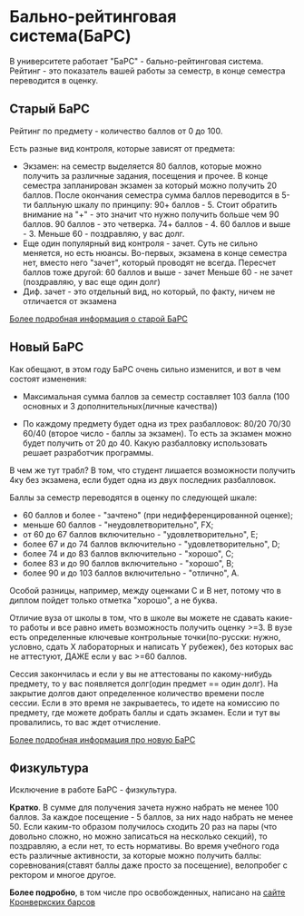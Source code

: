 # Бально-рейтинговая система(БаРС)
В университете работает "БаРС" - бально-рейтинговая система. Рейтинг - это показатель вашей работы за семестр, в конце семестра переводится в оценку.

## Cтарый БаРС

Рейтинг по предмету - количество баллов от 0 до 100. 

Есть разные вид контроля, которые зависят от предмета:

- Экзамен: на семестр выделяется 80 баллов, которые можно получить за различные задания, посещения и прочее. В конце семестра запланирован экзамен за который можно получить 20 баллов. После окончания семестра сумма баллов переводится в 5-ти балльную шкалу по принципу:
90+ баллов - 5. Стоит обратить внимание на "+" - это значит что нужно получить больше чем 90 баллов. 90 баллов - это четверка.
74+ баллов - 4.
60 баллов и выше - 3.
Меньше 60 - поздравляю, у вас долг.
- Еще один популярный вид контроля - зачет. Суть не сильно меняется, но есть нюансы. Во-первых, экзамена в конце семестра нет, вместо него "зачет", который проводят не всегда. Пересчет баллов тоже другой:
60 баллов и выше - зачет
Меньше 60 - не зачет (поздравляю, у вас еще один долг)
- Диф. зачет - это отдельный вид, но который, по факту, ничем не отличается от экзамена

[Более подробная информация о старой БаРС](http://de.ifmo.ru/--doc/polozhenie_o_barse.pdf?)

## Новый БаРС

Как обещают, в этом году БаРС очень сильно изменится, и вот в чем состоят изменения:

- Максимальная сумма баллов за семестр составляет 103 балла (100 основных и 3 дополнительных(личные качества))

- По каждому предмету будет одна из трех разбалловок: 80/20 70/30 60/40 (второе число - баллы за экзамен). То есть за экзамен можно будет получить от 20 до 40. Какую разбалловку использовать решает разработчик программы. 

В чем же тут трабл?
В том, что студент лишается возможности получить 4ку без экзамена, если будет одна из двух последних разбалловок.


Баллы за семестр переводятся в оценку по следующей шкале:
- 60 баллов и более - "зачтено" (при недифференцированной оценке);
- меньше 60 баллов - "неудовлетворительно", FX;
- от 60 до 67 баллов включительно - "удовлетворительно", E;
- более 67 и до 74 баллов включительно - "удовлетворительно", D;
- более 74 и до 83 баллов включительно - "хорошо", C;
- более 83 и до 90 баллов включительно - "хорошо", B;
- более 90 и до 103 баллов включительно - "отлично", А.

Особой разницы, например, между оценками С и В нет, потому что в диплом пойдет только отметка "хорошо", а не буква.


Отличие вуза от школы в том, что в школе вы можете не сдавать какие-то работы и все равно иметь возможность получить оценку >=3. В вузе есть определенные ключевые контрольные точки(по-русски: нужно, условно, сдать Х лабораторных и написать Y рубежек), без которых вас не 
аттестуют, ДАЖЕ если у вас >=60 баллов. 

Сессия закончилась и если у вы не аттестованы по какому-нибудь предмету, то у вас появляется долг(один предмет == один долг). На закрытие долгов дают определенное количество времени после сессии. Если в это время не закрываетесь, то идете на комиссию по предмету, где можете добрать баллы и сдать экзамен. Если и тут вы провалились, то вас ждет отчисление.

[Более подробная информация про новую БаРС](https://vk.com/doc162314205_545363389?hash=65e8e590703c764ed7&dl=20760d986bcb9e61a9)

## Физкультура
Исключение в работе БаРС - физкультура.

**Кратко**. В сумме для получения зачета нужно набрать не менее 100 баллов. За каждое посещение - 5 баллов, за них надо набрать не менее 50. Если каким-то образом получилось сходить 20 раз на пары (что довольно сложно, но можно записаться на несколько секций), то поздравляю, а если нет, то есть нормативы. Во время учебного года есть различные активности, за которые можно получить баллы: соревнования(ставят баллы даже просто за посещение), велопробег с ректором и многое другое.

**Более подробно**, в том числе про освобожденных, написано на [сайте Кронверкских барсов](https://kronbars.itmo.ru/club/info/)